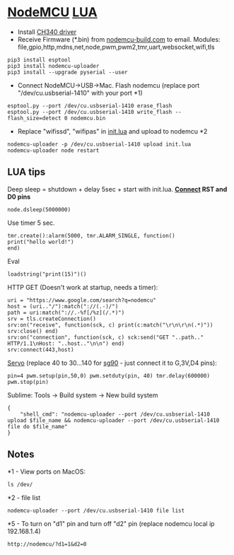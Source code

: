 # [NodeMCU](https://www.ebay.com/sch/i.html?_nkw=nodemcu) [LUA](https://nodemcu.readthedocs.io/)
* Install [CH340 driver](http://www.wch-ic.com/downloads/CH341SER_EXE.html)
* Receive Firmware (*.bin) from [nodemcu-build.com](https://nodemcu-build.com) to email. Modules: file,gpio,http,mdns,net,node,pwm,pwm2,tmr,uart,websocket,wifi,tls
```
pip3 install esptool
pip3 install nodemcu-uploader
pip3 install --upgrade pyserial --user
```
* Connect NodeMCU->USB->Mac. Flash nodemcu (replace port "/dev/cu.usbserial-1410" with your port *1)
```
esptool.py --port /dev/cu.usbserial-1410 erase_flash
esptool.py --port /dev/cu.usbserial-1410 write_flash --flash_size=detect 0 nodemcu.bin
```
* Replace "wifissd", "wifipas" in [init.lua](init.lua) and upload to nodemcu *2
```
nodemcu-uploader -p /dev/cu.usbserial-1410 upload init.lua
nodemcu-uploader node restart
```
## LUA tips
Deep sleep = shutdown + delay 5sec + start with init.lua. **[Connect](https://www.ebay.com/sch/i.html?_nkw=Breadboard+Jumper+Cable+Male+to+Male) RST and D0 pins**
```
node.dsleep(5000000)
```
Use timer 5 sec.
```
tmr.create():alarm(5000, tmr.ALARM_SINGLE, function()
print("hello world!")
end)
```
Eval
```
loadstring("print(15)")()
```
HTTP GET (Doesn't work at startup, needs a timer):
```
uri = "https://www.google.com/search?q=nodemcu"
host = (uri.."/"):match("://(.-)/")
path = uri:match("://.-%f[/%z](/.*)")
srv = tls.createConnection()
srv:on("receive", function(sck, c) print(c:match("\r\n\r\n(.*)")) srv:close() end)
srv:on("connection", function(sck, c) sck:send("GET "..path.." HTTP/1.1\nHost: "..host.."\n\n") end)
srv:connect(443,host)
```
[Servo](https://servodatabase.com/?sort=price) (replace 40 to 30...140 for [sg90](https://www.ebay.com/sch/i.html?_nkw=sg90) - just connect it to G,3V,D4 pins):
```
pin=4 pwm.setup(pin,50,0) pwm.setduty(pin, 40) tmr.delay(600000) pwm.stop(pin)
```
Sublime: Tools -> Build system -> New build system
```
{
	"shell_cmd": "nodemcu-uploader --port /dev/cu.usbserial-1410 upload $file_name && nodemcu-uploader --port /dev/cu.usbserial-1410 file do $file_name"
}
```
## Notes
*1 - View ports on MacOS:
```
ls /dev/
```
*2 - file list
```
nodemcu-uploader --port /dev/cu.usbserial-1410 file list
```
*5 - То turn on "d1" pin and turn off "d2" pin (replace nodemcu local ip 192.168.1.4)
```
http://nodemcu/?d1=1&d2=0
```
